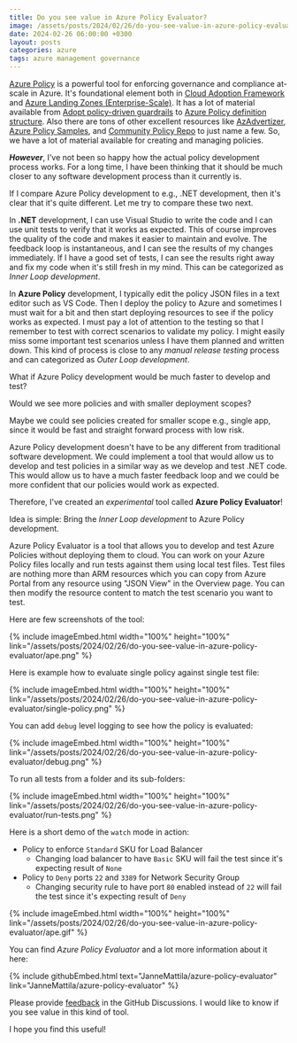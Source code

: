 ```yaml
---
title: Do you see value in Azure Policy Evaluator?
image: /assets/posts/2024/02/26/do-you-see-value-in-azure-policy-evaluator/ape.png
date: 2024-02-26 06:00:00 +0300
layout: posts
categories: azure
tags: azure management governance
---
```

[Azure Policy](https://learn.microsoft.com/en-us/azure/governance/policy/overview)
is a powerful tool for enforcing governance and compliance at-scale in Azure. 
It's foundational element both in 
[Cloud Adoption Framework](https://learn.microsoft.com/en-us/azure/cloud-adoption-framework/)
and 
[Azure Landing Zones (Enterprise-Scale)](https://github.com/Azure/Enterprise-Scale).
It has a lot of material available from 
[Adopt policy-driven guardrails](https://learn.microsoft.com/en-us/azure/cloud-adoption-framework/ready/enterprise-scale/dine-guidance)
to 
[Azure Policy definition structure](https://learn.microsoft.com/en-us/azure/governance/policy/concepts/definition-structure).
Also there are tons of other excellent resources like
[AzAdvertizer](https://www.azadvertizer.net/),
[Azure Policy Samples](https://github.com/Azure/azure-policy/),
and
[Community Policy Repo](https://github.com/Azure/Community-Policy/)
to just name a few.
So, we have a lot of material available for creating and managing policies.

**_However_**, I've not been so happy how the actual policy development process works.
For a long time, I have been thinking that it should be much closer to any
software development process than it currently is.

If I compare Azure Policy development to e.g., .NET development, then it's clear that it's quite different.
Let me try to compare these two next.

In **.NET** development, I can use Visual Studio to write the code and I can use unit tests
to verify that it works as expected.
This of course improves the quality of the code and makes it easier to maintain and evolve.
The feedback loop is instantaneous, and I can see the results of my changes immediately.
If I have a good set of tests, I can see the results right away and
fix my code when it's still fresh in my mind.
This can be categorized as _Inner Loop development_.

In **Azure Policy** development, I typically edit the policy JSON files in a text editor such as VS Code.
Then I deploy the policy to Azure and sometimes I must wait for a bit and then start deploying
resources to see if the policy works as expected.
I must pay a lot of attention to the testing so that I remember to test with correct scenarios to validate my policy.
I might easily miss some important test scenarios unless I have them planned and written down.
This kind of process is close to any _manual release testing_ process and
can categorized as _Outer Loop development_.

What if Azure Policy development would be much faster to develop and test?

Would we see more policies and with smaller deployment scopes?

Maybe we could see policies created for smaller scope e.g., single app, 
since it would be fast and straight forward process with low risk.

Azure Policy development doesn't have to be any different from traditional software development.
We could implement a tool that would allow us to
develop and test policies in a similar way as we develop and test .NET code.
This would allow us to have a much faster feedback loop and
we could be more confident that our policies would work as expected.

Therefore, I've created an _experimental_ tool called **Azure Policy Evaluator**!

Idea is simple: Bring the _Inner Loop development_ to Azure Policy development.

Azure Policy Evaluator is a tool that allows you to develop and test Azure Policies
without deploying them to cloud.
You can work on your Azure Policy files locally and run tests against them
using local test files. Test files are nothing more than ARM resources which you
can copy from Azure Portal from any resource using "JSON View" in the Overview page.
You can then modify the resource content to match the test scenario you want to test.

Here are few screenshots of the tool:

{% include imageEmbed.html width="100%" height="100%" link="/assets/posts/2024/02/26/do-you-see-value-in-azure-policy-evaluator/ape.png" %}

Here is example how to evaluate single policy against single test file:

{% include imageEmbed.html width="100%" height="100%" link="/assets/posts/2024/02/26/do-you-see-value-in-azure-policy-evaluator/single-policy.png" %}

You can add `debug` level logging to see how the policy is evaluated:

{% include imageEmbed.html width="100%" height="100%" link="/assets/posts/2024/02/26/do-you-see-value-in-azure-policy-evaluator/debug.png" %}

To run all tests from a folder and its sub-folders:

{% include imageEmbed.html width="100%" height="100%" link="/assets/posts/2024/02/26/do-you-see-value-in-azure-policy-evaluator/run-tests.png" %}

Here is a short demo of the `watch` mode in action:

- Policy to enforce `Standard` SKU for Load Balancer
  - Changing load balancer to have `Basic` SKU will fail the test since it's expecting result of `None`
- Policy to `Deny` ports `22` and `3389` for Network Security Group
  - Changing security rule to have port `80` enabled instead of `22` will fail the test since it's expecting result of `Deny`

{% include imageEmbed.html width="100%" height="100%" link="/assets/posts/2024/02/26/do-you-see-value-in-azure-policy-evaluator/ape.gif" %}

You can find _Azure Policy Evaluator_ and a lot more information about it here:

{% include githubEmbed.html text="JanneMattila/azure-policy-evaluator" link="JanneMattila/azure-policy-evaluator" %}

Please provide
[feedback](https://github.com/JanneMattila/azure-policy-evaluator#feedback)
in the GitHub Discussions.
I would like to know if you see value in this kind of tool.

I hope you find this useful!
